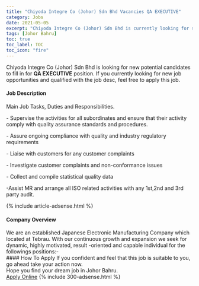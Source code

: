 ```yaml
---
title: "Chiyoda Integre Co (Johor) Sdn Bhd Vacancies QA EXECUTIVE" 
category: Jobs 
date: 2021-05-05 
excerpt: "Chiyoda Integre Co (Johor) Sdn Bhd is currently looking for suitable person to fill in the QA EXECUTIVE which based in Johor Bahru" 
tags: [Johor Bahru] 
toc: true 
toc_label: TOC 
toc_icon: "fire" 
--- 
```


<p>Chiyoda Integre Co (Johor) Sdn Bhd is looking for new potential candidates to fill in for <b>QA EXECUTIVE</b> position. If you currently looking for new job opportunities and qualified with the job desc, feel free to apply this job.
</p><div><div><h4>Job Description</h4></div><div><div><span><div><p>Main Job Tasks, Duties and Responsibilities.</p><p>- Supervise the activities for all subordinates&#160;and ensure that their activity comply with quality assurance standards and procedures.</p><p>- Assure ongoing compliance with quality and industry regulatory requirements</p><p>- Liaise with customers for any customer complaints</p><p>- Investigate customer complaints and non-conformance issues</p><p>- Collect and compile statistical quality data</p><p>-Assist MR and arrange all ISO related activities with any 1st,2nd and 3rd party audit.</p></div></span></div></div></div> 
{% include article-adsense.html %} 
<div><div><h4>Company Overview</h4></div><div><div><span><div><div>We are an established Japanese Electronic Manufacturing Company which located at Tebrau. With our continuous growth and expansion we seek for dynamic, highly motivated, result -oriented and capable individual for the followings positions:-</div></div></span></div></div></div> 
#### How To Apply 
If you confident and feel that this job is suitable to you, go ahead take your action now. <br/> 
Hope you find your dream job in Johor Bahru. <br/> 
<a href="https://www.jobstreet.com.my/en/job/qa-executive-4556938?jobId=jobstreet-my-job-4556938&" class="btn btn--info" target="_blank" rel="nofollow noopenner">Apply Online</a> 
{% include 300-adsense.html %} 